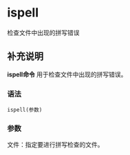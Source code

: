 ispell
===

检查文件中出现的拼写错误

## 补充说明

**ispell命令** 用于检查文件中出现的拼写错误。

###  语法

```
ispell(参数)
```

###  参数

文件：指定要进行拼写检查的文件。


